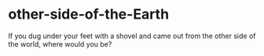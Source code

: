 # other-side-of-the-Earth
If you dug under your feet with a shovel and came out from the other side of the world, where would you be?
